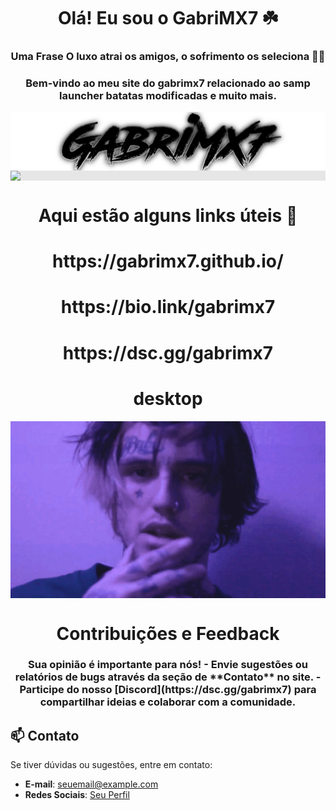 <h1 align="center">Olá! Eu sou o GabriMX7 ☘️</h1>
<h3 align="center">Uma Frase O luxo atrai os amigos, o sofrimento os seleciona 😮‍💨</h3>

<h3 align="center">Bem-vindo ao meu site do gabrimx7 relacionado ao samp launcher batatas modificadas e muito mais. </h3>


<div align="center">
<img style="display: block;-webkit-user-select: none;margin: auto;background-color: hsl(0, 0%, 90%);" src=".github/gabrimx7.png" width='800'>
</div>

<div align="center">
<img style="display: block;-webkit-user-select: none;margin: auto;background-color: hsl(0, 0%, 90%);" src=".github/828837670fb7905b3cd629de90cb8bec.gif" width='800'>
</div>

<h1 align="center">Aqui estão alguns links úteis 🔗</h1>

<h1 align="center">https://gabrimx7.github.io/</h1>

<h1 align="center">https://bio.link/gabrimx7</h1>

<h1 align="center">https://dsc.gg/gabrimx7</h1>

<h1 align="center">desktop</h1>

<div align="center">
<img style="display: block;-webkit-user-select: none;margin: auto;background-color: hsl(0, 0%, 90%);" src=".github/e9ae42ed7c8333eebdae0f4191eef92f.gif" width='800'>
</div>

<h1 align="center">Contribuições e Feedback</h1>

<h3 align="center">Sua opinião é importante para nós!  
- Envie sugestões ou relatórios de bugs através da seção de **Contato** no site.  
- Participe do nosso [Discord](https://dsc.gg/gabrimx7) para compartilhar ideias e colaborar com a comunidade.  </h3>

##

## 📫 Contato

Se tiver dúvidas ou sugestões, entre em contato:  
- **E-mail**: [seuemail@example.com](mailto:seuemail@example.com)  
- **Redes Sociais**: [Seu Perfil](https://linkdasuarede.com)
